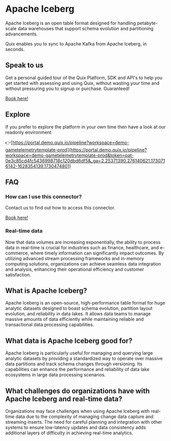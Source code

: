 <!-- START MARKDOWN -->
<!--[tech-name]-->
# Apache Iceberg

<!--[blurb-about-tech]-->
Apache Iceberg is an open table format designed for handling petabyte-scale data warehouses that support schema evolution and partitioning advancements.

Quix enables you to sync to Apache Kafka <span id="to_or_from">from</span> <span id="techname">Apache Iceberg</span>, in seconds.

## Speak to us

Get a personal guided tour of the Quix Platform, SDK and API's to help you get started with assessing and using Quix, without wasting your time and without pressuring you to signup or purchase. Guaranteed!

[Book here!](https://quix.io/book-a-demo)


## Explore

If you prefer to explore the platform in your own time then have a look at our readonly environment

👉[https://portal.demo.quix.io/pipeline?workspace=demo-gametelemetrytemplate-prod](https://portal.demo.quix.io/pipeline?workspace=demo-gametelemetrytemplate-prod&token=pat-0e3c85cd4fc5436998718c120dbd6df5&_ga=2.25371390.276140621.1730716142-1628354139.1730474801)


## FAQ 

### How can I use this connector?

Contact us to find out how to access this connector.

[Book here!](https://quix.io/book-a-demo)

### Real-time data

Now that data volumes are increasing exponentially, the ability to process data in real-time is crucial for industries such as finance, healthcare, and e-commerce, where timely information can significantly impact outcomes. By utilizing advanced stream processing frameworks and in-memory computing solutions, organizations can achieve seamless data integration and analysis, enhancing their operational efficiency and customer satisfaction.

## What is <span id="techname">Apache Iceberg</span>?

<!--[tech-seo-text]-->
Apache Iceberg is an open-source, high-performance table format for huge analytic datasets designed to boast schema evolution, partition layout evolution, and reliability in data lakes. It allows data teams to manage massive amounts of data efficiently while maintaining reliable and transactional data processing capabilities.

## What data is <span id="techname">Apache Iceberg</span> good for?

<!--[tech-data-seo-text]-->
Apache Iceberg is particularly useful for managing and querying large analytic datasets by providing a standardized way to operate over massive data partitions and track schema changes through versioning. Its capabilities can enhance the performance and reliability of data lake ecosystems in large data processing scenarios.

## What challenges do organizations have with <span id="techname">Apache Iceberg</span> and real-time data?

<!--[tech-challenges-seo-text]-->
Organizations may face challenges when using Apache Iceberg with real-time data due to the complexity of managing change data capture and streaming inserts. The need for careful planning and integration with other systems to ensure low-latency updates and data consistency adds additional layers of difficulty in achieving real-time analytics.
<!-- END MARKDOWN -->